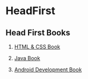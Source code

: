 # HeadFirst


## Head First Books

1.  [HTML & CSS Book](https://github.com/itsx23/HeadFirst/blob/master/Oreilly.Head.First.HTML.and.CSS.2nd.Edition-www.gocit.vn.pdf "HTML & CSS Book")

2.  [Java Book](https://github.com/itsx23/HeadFirst/blob/master/Head_First_Java_compressed.pdf "Java Book")

3.  [Android Development Book](https://github.com/itsx23/HeadFirst/blob/master/Head-First-Android-Development-2015_compressed.pdf "Android Development Book")







